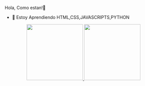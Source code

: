 Hola, Como estan!👋

- 🌱 Estoy Aprendiendo HTML,CSS,JAVASCRIPTS,PYTHON
<div align="center">
  <a href="https://github.com/rafaballerini">
  <img height="180em" src="https://github-readme-stats.vercel.app/api?username=JEFERSON-MACHADO&show_icons=true&theme=dracula&include_all_commits=true&count_private=true"/>
  <img height="180em" src="https://github-readme-stats.vercel.app/api/top-langs/?username=JEFERSON-MACHADO&layout=compact&langs_count=7&theme=dracula"/>

